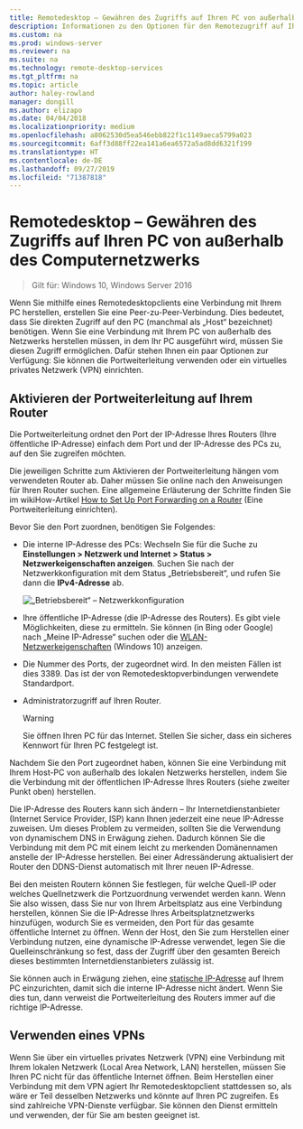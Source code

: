 ```yaml
---
title: Remotedesktop – Gewähren des Zugriffs auf Ihren PC von außerhalb Ihres Netzwerks
description: Informationen zu den Optionen für den Remotezugriff auf Ihren PC von außerhalb des Computernetzwerks
ms.custom: na
ms.prod: windows-server
ms.reviewer: na
ms.suite: na
ms.technology: remote-desktop-services
ms.tgt_pltfrm: na
ms.topic: article
author: haley-rowland
manager: dongill
ms.author: elizapo
ms.date: 04/04/2018
ms.localizationpriority: medium
ms.openlocfilehash: a8062530d5ea546ebb822f1c1149aeca5799a023
ms.sourcegitcommit: 6aff3d88ff22ea141a6ea6572a5ad8dd6321f199
ms.translationtype: HT
ms.contentlocale: de-DE
ms.lasthandoff: 09/27/2019
ms.locfileid: "71387818"
---
```

# <a name="remote-desktop---allow-access-to-your-pc-from-outside-your-pcs-network"></a>Remotedesktop – Gewähren des Zugriffs auf Ihren PC von außerhalb des Computernetzwerks

>Gilt für: Windows 10, Windows Server 2016

Wenn Sie mithilfe eines Remotedesktopclients eine Verbindung mit Ihrem PC herstellen, erstellen Sie eine Peer-zu-Peer-Verbindung. Dies bedeutet, dass Sie direkten Zugriff auf den PC (manchmal als „Host“ bezeichnet) benötigen. Wenn Sie eine Verbindung mit Ihrem PC von außerhalb des Netzwerks herstellen müssen, in dem Ihr PC ausgeführt wird, müssen Sie diesen Zugriff ermöglichen. Dafür stehen Ihnen ein paar Optionen zur Verfügung: Sie können die Portweiterleitung verwenden oder ein virtuelles privates Netzwerk (VPN) einrichten.

## <a name="enable-port-forwarding-on-your-router"></a>Aktivieren der Portweiterleitung auf Ihrem Router

Die Portweiterleitung ordnet den Port der IP-Adresse Ihres Routers (Ihre öffentliche IP-Adresse) einfach dem Port und der IP-Adresse des PCs zu, auf den Sie zugreifen möchten. 

Die jeweiligen Schritte zum Aktivieren der Portweiterleitung hängen vom verwendeten Router ab. Daher müssen Sie online nach den Anweisungen für Ihren Router suchen. Eine allgemeine Erläuterung der Schritte finden Sie im wikiHow-Artikel [How to Set Up Port Forwarding on a Router](https://www.wikihow.com/Set-Up-Port-Forwarding-on-a-Router) (Eine Portweiterleitung einrichten).

Bevor Sie den Port zuordnen, benötigen Sie Folgendes:

- Die interne IP-Adresse des PCs: Wechseln Sie für die Suche zu **Einstellungen > Netzwerk und Internet > Status > Netzwerkeigenschaften anzeigen**. Suchen Sie nach der Netzwerkkonfiguration mit dem Status „Betriebsbereit“, und rufen Sie dann die **IPv4-Adresse** ab.

   ![„Betriebsbereit“ – Netzwerkkonfiguration](../media/rdclient-operational-network.png)

- Ihre öffentliche IP-Adresse (die IP-Adresse des Routers). Es gibt viele Möglichkeiten, diese zu ermitteln. Sie können (in Bing oder Google) nach „Meine IP-Adresse“ suchen oder die [WLAN-Netzwerkeigenschaften](https://binged.it/2Gwob34) (Windows 10) anzeigen.
- Die Nummer des Ports, der zugeordnet wird. In den meisten Fällen ist dies 3389. Das ist der von Remotedesktopverbindungen verwendete Standardport.
- Administratorzugriff auf Ihren Router.  

   >[!WARNING]
   > Sie öffnen Ihren PC für das Internet. Stellen Sie sicher, dass ein sicheres Kennwort für Ihren PC festgelegt ist.

Nachdem Sie den Port zugeordnet haben, können Sie eine Verbindung mit Ihrem Host-PC von außerhalb des lokalen Netzwerks herstellen, indem Sie die Verbindung mit der öffentlichen IP-Adresse Ihres Routers (siehe zweiter Punkt oben) herstellen.

Die IP-Adresse des Routers kann sich ändern – Ihr Internetdienstanbieter (Internet Service Provider, ISP) kann Ihnen jederzeit eine neue IP-Adresse zuweisen. Um dieses Problem zu vermeiden, sollten Sie die Verwendung von dynamischem DNS in Erwägung ziehen. Dadurch können Sie die Verbindung mit dem PC mit einem leicht zu merkenden Domänennamen anstelle der IP-Adresse herstellen. Bei einer Adressänderung aktualisiert der Router den DDNS-Dienst automatisch mit Ihrer neuen IP-Adresse.

Bei den meisten Routern können Sie festlegen, für welche Quell-IP oder welches Quellnetzwerk die Portzuordnung verwendet werden kann. Wenn Sie also wissen, dass Sie nur von Ihrem Arbeitsplatz aus eine Verbindung herstellen, können Sie die IP-Adresse Ihres Arbeitsplatznetzwerks hinzufügen, wodurch Sie es vermeiden, den Port für das gesamte öffentliche Internet zu öffnen. Wenn der Host, den Sie zum Herstellen einer Verbindung nutzen, eine dynamische IP-Adresse verwendet, legen Sie die Quelleinschränkung so fest, dass der Zugriff über den gesamten Bereich dieses bestimmten Internetdienstanbieters zulässig ist.

Sie können auch in Erwägung ziehen, eine [statische IP-Adresse](/windows-hardware/customize/mobile/mcsf/enable-static-ip) auf Ihrem PC einzurichten, damit sich die interne IP-Adresse nicht ändert. Wenn Sie dies tun, dann verweist die Portweiterleitung des Routers immer auf die richtige IP-Adresse.


## <a name="use-a-vpn"></a>Verwenden eines VPNs

Wenn Sie über ein virtuelles privates Netzwerk (VPN) eine Verbindung mit Ihrem lokalen Netzwerk (Local Area Network, LAN) herstellen, müssen Sie Ihren PC nicht für das öffentliche Internet öffnen. Beim Herstellen einer Verbindung mit dem VPN agiert Ihr Remotedesktopclient stattdessen so, als wäre er Teil desselben Netzwerks und könnte auf Ihren PC zugreifen. Es sind zahlreiche VPN-Dienste verfügbar. Sie können den Dienst ermitteln und verwenden, der für Sie am besten geeignet ist.